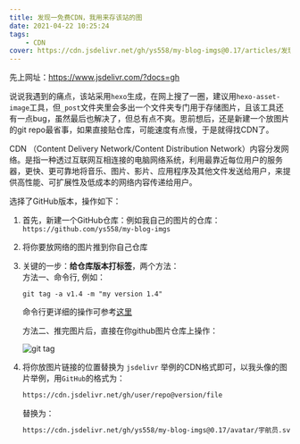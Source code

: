 ```yaml
---
title: 发现一免费CDN，我用来存该站的图
date: 2021-04-22 10:25:24
tags:
    - CDN
cover: https://cdn.jsdelivr.net/gh/ys558/my-blog-imgs@0.17/articles/发现一免费CDN，我用来存该站的图/cover.png
---
```


先上网址：https://www.jsdelivr.com/?docs=gh 

<!-- more -->

说说我遇到的痛点，该站采用`hexo`生成，在网上搜了一圈，建议用`hexo-asset-image`工具，但`_post`文件夹里会多出一个文件夹专门用于存储图片，且该工具还有一点bug，虽然最后也解决了，但总有点不爽。思前想后，还是新建一个放图片的git repo最省事，如果直接贴仓库，可能速度有点慢，于是就得找CDN了。

CDN （Content Delivery Network/Content Distribution Network）内容分发网络。是指一种透过互联网互相连接的电脑网络系统，利用最靠近每位用户的服务器，更快、更可靠地将音乐、图片、影片、应用程序及其他文件发送给用户，来提供高性能、可扩展性及低成本的网络内容传递给用户。 

选择了GitHub版本，操作如下：

1. 首先，新建一个GitHub仓库：例如我自己的图片的仓库： `https://github.com/ys558/my-blog-imgs`
2. 将你要放网络的图片推到你自己仓库
3. 关键的一步：**给仓库版本打标签**，两个方法：  
  方法一、命令行, 例如：
    ```
    git tag -a v1.4 -m "my version 1.4"
    ```
    命令行更详细的操作可参考[这里](https://git-scm.com/book/zh/v2/Git-%E5%9F%BA%E7%A1%80-%E6%89%93%E6%A0%87%E7%AD%BE)

    方法二、推完图片后，直接在你github图片仓库上操作：

    ![`git tag`](https://cdn.jsdelivr.net/gh/ys558/my-blog-imgs@0.13/git-version.png)
  
4. 将你放图片链接的位置替换为 `jsdelivr` 举例的CDN格式即可，以我头像的图片举例，用`GitHub`的格式为：
    
    ```bash
    https://cdn.jsdelivr.net/gh/user/repo@version/file   
    ```
    替换为：
    ```bash
    https://cdn.jsdelivr.net/gh/ys558/my-blog-imgs@0.17/avatar/宇航员.svg
    ```
